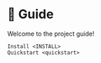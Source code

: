 <!--
SPDX-FileCopyrightText: © 2025 Romain Brault <mail@romainbrault.com>

SPDX-License-Identifier: MIT OR Apache-2.0
-->

# 🧭 Guide

Welcome to the project guide!

```{toctree}
Install <INSTALL>
Quickstart <quickstart>
```

